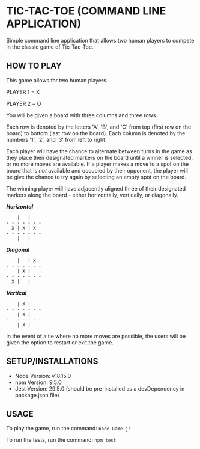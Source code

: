 # TIC-TAC-TOE (COMMAND LINE APPLICATION)

Simple command line application that allows two human players to compete in the classic game of Tic-Tac-Toe.

## HOW TO PLAY

This game allows for two human players.

PLAYER 1 = X

PLAYER 2 = O

You will be given a board with three columns and three rows.

Each row is denoted by the letters 'A', 'B', and 'C' from top (first row on the board) to bottom (last row on the board).
Each column is denoted by the numbers '1', '2', and '3' from left to right.

Each player will have the chance to alternate between turns in the game as they place their designated markers on the board until a winner is selected, or no more moves are available.
If a player makes a move to a spot on the board that is *not* available and occupied by their opponent, the player will be give the chance to try again by selecting an empty spot on the board.

The winning player will have adjacently aligned three of their designated markers along the board - either horizontally, vertically, or diagonally.

***Horizontal***

```text
    |   |
- - - - - - -
  X | X | X  
- - - - - - -
    |   |           
```

***Diagonal***

```text
    |   | X
- - - - - - -
    | X |    
- - - - - - -
  X |   |
```

***Vertical***

```text
    | X |
- - - - - - -
    | X |  
- - - - - - -
    | X |
```

In the event of a tie where no more moves are possible, the users will be given the option to restart or exit the game.

## SETUP/INSTALLATIONS

- Node Version: v18.15.0
- npm Version: 9.5.0
- Jest Version: 29.5.0 (should be pre-installed as a devDependency in package.json file)

## USAGE

To play the game, run the command:
`node Game.js`

To run the tests, run the command:
`npm test`
